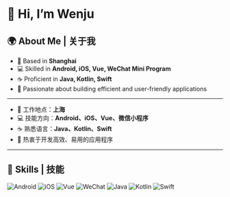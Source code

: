 # 👋 Hi, I’m Wenju  

## 🌍 About Me | 关于我
- 📍 Based in **Shanghai**  
- 💻 Skilled in **Android, iOS, Vue, WeChat Mini Program**  
- ☕ Proficient in **Java, Kotlin, Swift**  
- 🚀 Passionate about building efficient and user-friendly applications  

---

- 📍 工作地点：**上海**  
- 💻 技能方向：**Android、iOS、Vue、微信小程序**  
- ☕ 熟悉语言：**Java、Kotlin、Swift**  
- 🚀 热衷于开发高效、易用的应用程序  

---

## 🔧 Skills | 技能
![Android](https://img.shields.io/badge/Android-3DDC84?style=for-the-badge&logo=android&logoColor=white)
![iOS](https://img.shields.io/badge/iOS-000000?style=for-the-badge&logo=apple&logoColor=white)
![Vue](https://img.shields.io/badge/Vue.js-35495E?style=for-the-badge&logo=vue.js&logoColor=4FC08D)
![WeChat](https://img.shields.io/badge/WeChat%20Mini%20Program-07C160?style=for-the-badge&logo=wechat&logoColor=white)
![Java](https://img.shields.io/badge/Java-007396?style=for-the-badge&logo=openjdk&logoColor=white)
![Kotlin](https://img.shields.io/badge/Kotlin-0095D5?style=for-the-badge&logo=kotlin&logoColor=white)
![Swift](https://img.shields.io/badge/Swift-FA7343?style=for-the-badge&logo=swift&logoColor=white)
